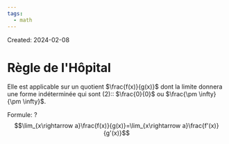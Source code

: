 ```yaml
---
tags:
  - math
---
```

Created: 2024-02-08

# Règle de l'Hôpital

Elle est applicable sur un quotient $\frac{f(x)}{g(x)}$ dont la limite donnera une forme indéterminée qui sont (2):: $\frac{0}{0}$ ou $\frac{\pm \infty}{\pm \infty}$.
<!--SR:!2024-03-23,27,270-->

Formule:
?
$$\lim_{x\rightarrow a}\frac{f(x)}{g(x)}=\lim_{x\rightarrow a}\frac{f'(x)}{g'(x)}$$
<!--SR:!2024-02-27,8,210-->

